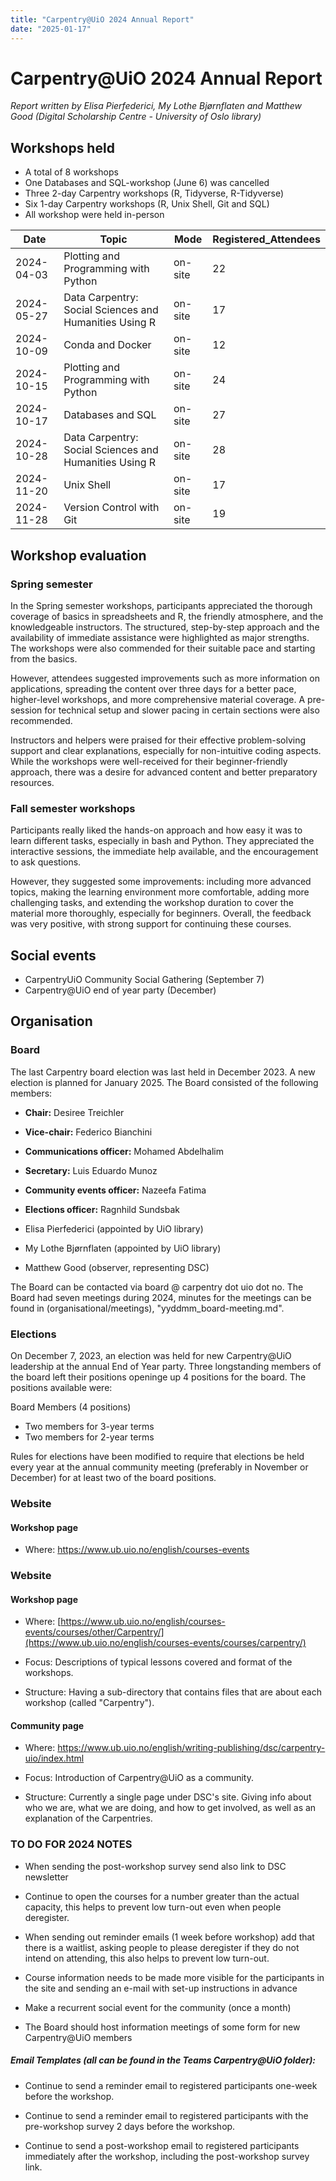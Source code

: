 ```yaml
---
title: "Carpentry@UiO 2024 Annual Report"
date: "2025-01-17"
---
```


# Carpentry@UiO 2024 Annual Report

*Report written by Elisa Pierfederici, My Lothe Bjørnflaten and Matthew Good (Digital Scholarship Centre - University of Oslo library)*

## Workshops held 

- A total of 8 workshops
- One Databases and SQL-workshop (June 6) was cancelled
- Three 2-day Carpentry workshops (R, Tidyverse, R-Tidyverse)
- Six 1-day Carpentry workshops (R, Unix Shell, Git and SQL)
- All workshop were held in-person

| Date       | Topic                                              | Mode   | Registered_Attendees |
|------------|----------------------------------------------------|--------|----------------------|
| 2024-04-03 | Plotting and Programming with Python               | on-site| 22                   |
| 2024-05-27 | Data Carpentry: Social Sciences and Humanities Using R | on-site | 17                 |
| 2024-10-09 | Conda and Docker                                   | on-site| 12                  |
| 2024-10-15 | Plotting and Programming with Python               | on-site| 24                   |
| 2024-10-17 | Databases and SQL                                  | on-site| 27
| 2024-10-28 | Data Carpentry: Social Sciences and Humanities Using R | on-site | 28               |
| 2024-11-20 | Unix Shell                                         | on-site| 17                  |
| 2024-11-28 | Version Control with Git                           | on-site| 19                  |

## Workshop evaluation

### Spring semester
In the Spring semester workshops, participants appreciated the thorough coverage of basics in spreadsheets and R, the friendly atmosphere, and the knowledgeable instructors. The structured, step-by-step approach and the availability of immediate assistance were highlighted as major strengths. The workshops were also commended for their suitable pace and starting from the basics.

However, attendees suggested improvements such as more information on applications, spreading the content over three days for a better pace, higher-level workshops, and more comprehensive material coverage. A pre-session for technical setup and slower pacing in certain sections were also recommended.

Instructors and helpers were praised for their effective problem-solving support and clear explanations, especially for non-intuitive coding aspects. While the workshops were well-received for their beginner-friendly approach, there was a desire for advanced content and better preparatory resources.

### Fall semester workshops
Participants really liked the hands-on approach and how easy it was to learn different tasks, especially in bash and Python. They appreciated the interactive sessions, the immediate help available, and the encouragement to ask questions.

However, they suggested some improvements: including more advanced topics, making the learning environment more comfortable, adding more challenging tasks, and extending the workshop duration to cover the material more thoroughly, especially for beginners. Overall, the feedback was very positive, with strong support for continuing these courses.

## Social events

- CarpentryUiO Community Social Gathering (September 7)
- Carpentry@UiO end of year party (December)

## Organisation

### Board

The last Carpentry board election was last held in December 2023. A new election is planned for January 2025. The Board consisted of the following members:

- **Chair:** Desiree Treichler
- **Vice-chair:** Federico Bianchini
- **Communications officer:** Mohamed Abdelhalim
- **Secretary:** Luis Eduardo Munoz
- **Community events officer:** Nazeefa Fatima
- **Elections officer:** Ragnhild Sundsbak

- Elisa Pierfederici (appointed by UiO library)
- My Lothe Bjørnflaten (appointed by UiO library)
- Matthew Good (observer, representing DSC)  

The Board can be contacted via board @ carpentry dot uio dot no. The Board had seven meetings during 2024, minutes for the meetings can be found in (organisational/meetings), "yyddmm_board-meeting.md".

### Elections

On December 7, 2023, an election was held for new Carpentry@UiO leadership at the annual End of Year party. Three longstanding members of the board left their positions openinge up 4 positions for the board. The positions available were: 

Board Members (4 positions)
- Two members for 3-year terms
- Two members for 2-year terms

Rules for elections have been modified to require that elections be held every year at the annual community meeting (preferably in November or December) for at least two of the board positions.

### Website

#### Workshop page
- Where: https://www.ub.uio.no/english/courses-events

 

### Website

#### Workshop page

* Where: [https://www.ub.uio.no/english/courses-events/courses/other/Carpentry/](https://www.ub.uio.no/english/courses-events/courses/carpentry/)

* Focus: Descriptions of typical lessons covered and format of the workshops.

* Structure: Having a sub-directory that contains files that are about each workshop (called "Carpentry").

#### Community page

* Where: https://www.ub.uio.no/english/writing-publishing/dsc/carpentry-uio/index.html

* Focus: Introduction of Carpentry@UiO as a community.

* Structure: Currently a single page under DSC's site. Giving info about who we are, what we are doing, and how to get involved, as well as an explanation of the Carpentries.

### TO DO FOR 2024 NOTES

* When sending the post-workshop survey send also link to DSC newsletter 

* Continue to open the courses for a number greater than the actual capacity, this helps to prevent low turn-out even when people deregister. 

* When sending out reminder emails (1 week before workshop) add that there is a waitlist, asking people to please deregister if they do not intend on attending, this also helps to prevent low turn-out.

 * Course information needs to be made more visible for the participants in the site and sending an e-mail with set-up instructions in advance

* Make a recurrent social event for the community (once a month) 

* The Board should host information meetings of some form for new Carpentry@UiO members

##### Email Templates (all can be found in the Teams Carpentry@UiO folder):	

* Continue to send a reminder email to registered participants one-week before the workshop. 

* Continue to send a reminder email to registered participants with the pre-workshop survey 2 days before the workshop. 

* Continue to send a post-workshop email to registered participants immediately after the workshop, including the post-workshop survey link. 	
